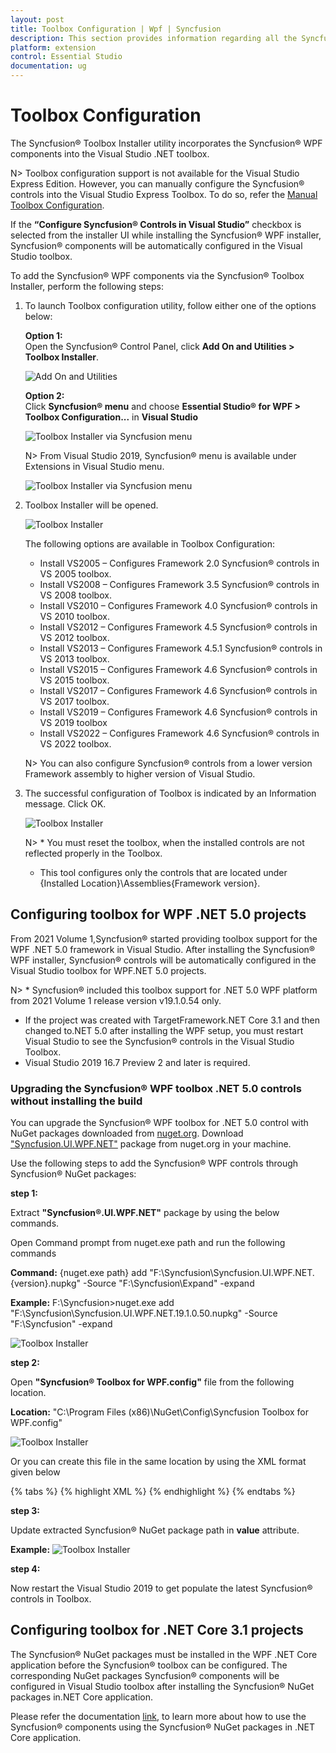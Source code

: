 ```yaml
---
layout: post
title: Toolbox Configuration | Wpf | Syncfusion
description: This section provides information regarding all the Syncfusion Essential Studio utilities and its usage
platform: extension
control: Essential Studio
documentation: ug
---
```


# Toolbox Configuration

The Syncfusion® Toolbox Installer utility incorporates the Syncfusion® WPF components into the Visual Studio .NET toolbox.

N> Toolbox configuration support is not available for the Visual Studio Express Edition. However, you can manually configure the Syncfusion® controls into the Visual Studio Express Toolbox. To do so, refer the [Manual Toolbox Configuration](https://help.Syncfusion.com/common/faq/how-to-configure-the-toolbox-of-visual-studio-manually).

If the <b>“Configure Syncfusion® Controls in Visual Studio”</b> checkbox is selected from the installer UI while installing the Syncfusion® WPF installer, Syncfusion® components will be automatically configured in the Visual Studio toolbox.

To add the Syncfusion® WPF components via the Syncfusion® Toolbox Installer, perform the following steps:

1. To launch Toolbox configuration utility, follow either one of the options below:

   **Option 1:**   
   Open the Syncfusion® Control Panel, click **Add On and Utilities > Toolbox Installer**.
   
   ![Add On and Utilities](Toolbox-Configuration_images/Toolbox-Configuration_img1.png)
   
   **Option 2:**  
   Click **Syncfusion® menu** and choose **Essential Studio® for WPF > Toolbox Configuration...** in **Visual Studio**

   ![Toolbox Installer via Syncfusion menu](Toolbox-Configuration_images/Syncfusion_Menu_Toolbox.png)

   N> From Visual Studio 2019, Syncfusion® menu is available under Extensions in Visual Studio menu.

   ![Toolbox Installer via Syncfusion menu](Toolbox-Configuration_images/Syncfusion_Menu_Toolbox_2019.png)

2. Toolbox Installer will be opened.

   ![Toolbox Installer](Toolbox-Configuration_images/Toolbox-Configuration_img2.png)

   The following options are available in Toolbox Configuration:

   * Install VS2005 – Configures Framework 2.0 Syncfusion® controls in VS 2005 toolbox.
   * Install VS2008 – Configures Framework 3.5 Syncfusion® controls in VS 2008 toolbox.
   * Install VS2010 – Configures Framework 4.0 Syncfusion® controls in VS 2010 toolbox.
   * Install VS2012 – Configures Framework 4.5 Syncfusion® controls in VS 2012 toolbox.
   * Install VS2013 – Configures Framework 4.5.1 Syncfusion® controls in VS 2013 toolbox.
   * Install VS2015 – Configures Framework 4.6 Syncfusion® controls in VS 2015 toolbox.
   * Install VS2017 – Configures Framework 4.6 Syncfusion® controls in VS 2017 toolbox.
   * Install VS2019 – Configures Framework 4.6 Syncfusion® controls in VS 2019 toolbox
   * Install VS2022 – Configures Framework 4.6 Syncfusion® controls in VS 2022 toolbox.
   
    N> You can also configure Syncfusion® controls from a lower version Framework assembly to higher version of Visual Studio.
   
3. The successful configuration of Toolbox is indicated by an Information message. Click OK.

   ![Toolbox Installer](Toolbox-Configuration_images/Toolbox-Configuration_img3.png)
   
   
   N> * You must reset the toolbox, when the installed controls are not reflected properly in the Toolbox. 
   * This tool configures only the controls that are located under {Installed Location}\Assemblies\{Framework version}. 

   
## Configuring toolbox for WPF .NET 5.0 projects

From 2021 Volume 1,Syncfusion® started providing toolbox support for the WPF .NET 5.0 framework in Visual Studio. After installing the Syncfusion® WPF installer, Syncfusion® controls will be automatically configured in the Visual Studio toolbox for WPF.NET 5.0 projects.

N> * Syncfusion® included this toolbox support for .NET 5.0 WPF platform from 2021 Volume 1 release version v19.1.0.54 only. 
* If the project was created with TargetFramework.NET Core 3.1 and then changed to.NET 5.0 after installing the WPF setup, you must restart Visual Studio to see the Syncfusion® controls in the Visual Studio Toolbox. 
* Visual Studio 2019 16.7 Preview 2 and later is required.

### Upgrading the Syncfusion® WPF toolbox .NET 5.0 controls without installing the build

You can upgrade the Syncfusion® WPF toolbox for .NET 5.0 control with NuGet packages downloaded from [nuget.org](https://www.nuget.org/). Download ["Syncfusion.UI.WPF.NET"](https://www.nuget.org/packages/Syncfusion.UI.WPF.NET/) package from nuget.org in your machine.

Use the following steps to add the Syncfusion® WPF controls through Syncfusion® NuGet packages:

**step 1:** 
   
   Extract **"Syncfusion®.UI.WPF.NET"** package by using the below commands.
	
   Open Command prompt from nuget.exe path and run the following commands
	
   **Command:** {nuget.exe path} add "F:\Syncfusion\Syncfusion.UI.WPF.NET.{version}.nupkg" -Source "F:\Syncfusion\Expand" -expand
	
   **Example:** F:\Syncfusion>nuget.exe add "F:\Syncfusion\Syncfusion.UI.WPF.NET.19.1.0.50.nupkg" -Source "F:\Syncfusion" -expand
	
   ![Toolbox Installer](Toolbox-Configuration_images/NET_50_Toolbox_Package_Extract.png)
	
**step 2:** 

   Open **"Syncfusion® Toolbox for WPF.config"** file from the following location.
	
   **Location:** "C:\Program Files (x86)\NuGet\Config\Syncfusion Toolbox for WPF.config"
	
   ![Toolbox Installer](Toolbox-Configuration_images/NET_50_Toolbox.png)

   Or you can create this file in the same location by using the XML format given below
    
   {% tabs %}
   {% highlight XML %}
     <?xml version="1.0" encoding="utf-8"?>
      <configuration>
        <fallbackPackageFolders>
          <add key="Syncfusion® Toolbox Local NuGet Packages {version}" value="F:\Syncfusion" />
        </fallbackPackageFolders>
      </configuration>
   {% endhighlight %}
   {% endtabs %}
	
**step 3:**
   
   Update extracted Syncfusion® NuGet package path in **value** attribute.
	
   **Example:**
   ![Toolbox Installer](Toolbox-Configuration_images/NET_50_Toolbox_Package_update.png)
	
**step 4:**
   
   Now restart the Visual Studio 2019 to get populate the latest Syncfusion® controls in Toolbox.


## Configuring toolbox for .NET Core 3.1 projects

The Syncfusion® NuGet packages must be installed in the WPF .NET Core application before the Syncfusion® toolbox can be configured. The corresponding NuGet packages Syncfusion® components will be configured in Visual Studio toolbox after installing the Syncfusion® NuGet packages in.NET Core application. 

Please refer the documentation [link](../../wpf/installation/install-nuget-packages), to learn more about how to use the Syncfusion® components using the Syncfusion® NuGet packages in .NET Core application.
   
